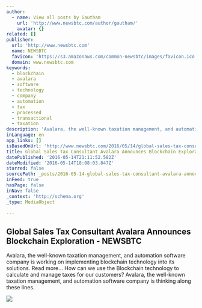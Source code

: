 ```yaml
---
author:
  - name: View all posts by Gautham
    url: 'http://www.newsbtc.com/author/gautham/'
    avatar: {}
related: []
publisher:
  url: 'http://www.newsbtc.com'
  name: NEWSBTC
  favicon: 'https://s3.amazonaws.com/common-newsbtc/images/favicon.ico'
  domain: www.newsbtc.com
keywords:
  - blockchain
  - avalara
  - software
  - technology
  - company
  - automation
  - tax
  - processed
  - transactional
  - taxation
description: 'Avalara, the well-known taxation management, and automation software company is working on implementing blockchain technology into its solutions. Read more... How can we use the Blockchain technology to calculate and manage taxes for our customers? Avalara, the well-known taxation management, and automation software company is thinking along these lines.'
inLanguage: en
app_links: []
isBasedOnUrl: 'http://www.newsbtc.com/2016/05/14/global-sales-tax-consultant-avalara-announces-blockchain-exploration/'
title: Global Sales Tax Consultant Avalara Announces Blockchain Exploration - NEWSBTC
datePublished: '2016-05-14T21:11:52.582Z'
dateModified: '2016-05-14T18:08:03.847Z'
starred: false
sourcePath: _posts/2016-05-14-global-sales-tax-consultant-avalara-announces-blockchain-exp.md
inFeed: true
hasPage: false
inNav: false
_context: 'http://schema.org'
_type: MediaObject

---
```

<article style=""><h1>Global Sales Tax Consultant Avalara Announces Blockchain Exploration - NEWSBTC</h1><p>Avalara, the well-known taxation management, and automation software company is working on implementing blockchain technology into its solutions. Read more... How can we use the Blockchain technology to calculate and manage taxes for our customers? Avalara, the well-known taxation management, and automation software company is thinking along these lines.</p><img src="http://s3.amazonaws.com/main-newsbtc-images/2016/01/20120114/NEWSBTC-Logo-Left-Var1-1.2-By-Mohsin-20-Dec-2016-01-01-01.png" /></article>